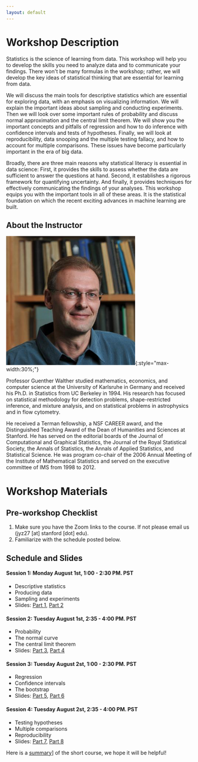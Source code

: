 ```yaml
---
layout: default
---
```


# Workshop Description
Statistics is the science of learning from data. This workshop will help you to develop the skills you need to analyze data and to communicate your findings. There won't be many formulas in the workshop; rather, we will develop the key ideas of statistical thinking that are essential for learning from data.

We will discuss the main tools for descriptive statistics which are essential for exploring data, with an emphasis on visualizing information. We will explain the important ideas about sampling and conducting experiments. Then we will look over some important rules of probability and discuss normal approximation and the central limit theorem. We will show you the important concepts and pitfalls of regression and how to do inference with confidence intervals and tests of hypotheses. Finally, we will look at reproducibility, data snooping and the multiple testing fallacy, and how to account for multiple comparisons. These issues have become particularly important in the era of big data.

Broadly, there are three main reasons why statistical literacy is essential in data science: First, it provides the skills to assess whether the data are sufficient to answer the questions at hand. Second, it establishes a rigorous framework for quantifying uncertainty. And finally, it provides techniques for effectively communicating the findings of your analyses. This workshop equips you with the important tools in all of these areas. It is the statistical foundation on which the recent exciting advances in machine learning are built.

## About the Instructor

![Guenther Walther](/assets/img/profile.jpg){:style="max-width:30%;"}

Professor Guenther Walther studied mathematics, economics, and computer science at the University of Karlsruhe in Germany and received his Ph.D. in Statistics from UC Berkeley in 1994. His research has focused on statistical methodology for detection problems, shape-restricted inference, and mixture analysis, and on statistical problems in astrophysics and in flow cytometry.

He received a Terman fellowship, a NSF CAREER award, and the Distinguished Teaching Award of the Dean of Humanities and Sciences at Stanford. He has served on the editorial boards of the Journal of Computational and Graphical Statistics, the Journal of the Royal Statistical Society, the Annals of Statistics, the Annals of Applied Statistics, and Statistical Science. He was program co-chair of the 2006 Annual Meeting of the Institute of Mathematical Statistics and served on the executive committee of IMS from 1998 to 2012.

# Workshop Materials

## Pre-workshop Checklist

1. Make sure you have the Zoom links to the course. If not please email us (jyz27 [at] stanford [dot] edu). 
2. Familiarize with the schedule posted below.

## Schedule and Slides 


#### Session 1: Monday August 1st, 1:00 - 2:30 PM. PST
  - Descriptive statistics
  - Producing data
  - Sampling and experiments
  - Slides: [Part 1](/docs/S1.pdf), [Part 2](/docs/S2.pdf)
  
#### Session 2: Tuesday August 1st, 2:35 - 4:00 PM. PST
  - Probability
  - The normal curve
  - The central limit theorem
  - Slides: [Part 3](/docs/S3.pdf), [Part 4](/docs/S4.pdf)

#### Session 3: Tuesday August 2st, 1:00 - 2:30 PM. PST
  - Regression
  - Confidence intervals
  - The bootstrap
  - Slides: [Part 5](/docs/S5.pdf), [Part 6](/docs/S6.pdf)

#### Session 4: Tuesday August 2st, 2:35 - 4:00 PM. PST
  - Testing hypotheses
  - Multiple comparisons 
  - Reproducibility
  - Slides: [Part 7](/docs/S7.pdf), [Part 8](/docs/S8.pdf)


Here is a [summary](/docs/summary.pdf)] of the short course, we hope it will be helpful!



